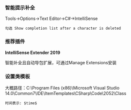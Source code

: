 
### 智能提示补全 ###

 Tools->Options->Text Editor->C#->IntelliSense 

	勾选 Show completion list after a character is deleted

### 推荐插件 ###

 **IntelliSense Extender 2019** 

  智能补全且自动导包扩展，可通过Manage Extensions安装

### 设置类模板 ###

大概路径：C:\Program Files (x86)\Microsoft Visual Studio 14.0\Common7\IDE\ItemTemplates\CSharp\Code\2052\Class

	时间表示: $time$